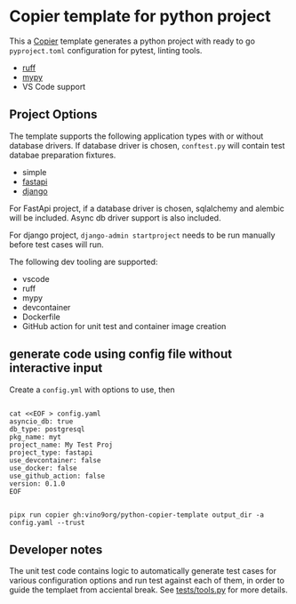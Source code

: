
# Copier template for python project

This a [Copier](https://copier.readthedocs.io/en/stable/) template generates a python project with ready to go ```pyproject.toml``` configuration for pytest, linting tools.

* [ruff](https://docs.astral.sh/ruff/)
* [mypy](https://github.com/python/mypy)
* VS Code support

## Project Options
The template supports the following application types with or without database drivers. If database driver is chosen, ```conftest.py``` will contain test databae preparation fixtures.

* simple
* [fastapi](https://fastapi.tiangolo.com/)
* [django](https://www.djangoproject.com/)

For FastApi project, if a database driver is chosen, sqlalchemy and alembic will be included. Async db driver support is also included.

For django project, ```django-admin startproject``` needs to be run manually before test cases will run.

The following dev tooling are supported:
* vscode
* ruff
* mypy
* devcontainer
* Dockerfile
* GitHub action for unit test and container image creation

## generate code using config file without interactive input

Create a ```config.yml``` with options to use, then

```shell

cat <<EOF > config.yaml
asyncio_db: true
db_type: postgresql
pkg_name: myt
project_name: My Test Proj
project_type: fastapi
use_devcontainer: false
use_docker: false
use_github_action: false
version: 0.1.0
EOF


pipx run copier gh:vino9org/python-copier-template output_dir -a config.yaml --trust

```

## Developer notes
The unit test code contains logic to automatically generate test cases for various configuration options and run test against each of them, in order to guide the templaet from acciental break. See [tests/tools.py](tests/tools.py) for more details.
